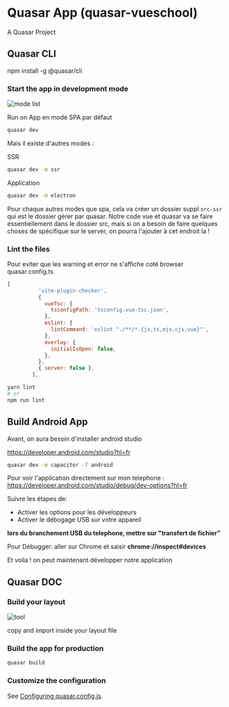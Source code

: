 # Quasar App (quasar-vueschool)

A Quasar Project

## Quasar CLI

npm install -g @quasar/cli

### Start the app in development mode

![mode list](https://quasar.dev/quasar-cli-webpack/commands-list/)

Run on App en mode SPA par défaut

```bash
quasar dev
```

Mais il existe d'autres modes :

SSR

```bash
quasar dev -m ssr
```

Application

```bash
quasar dev -m electron
```

Pour chaque autres modes que spa, cela va créer un dossier suppl `src-ssr` qui est le dossier gérer par quasar. Notre code vue et quasar va se faire essentiellement dans le dossier src, mais si on a besoin de faire quelques choses de spécifique sur le server, on pourra l'ajouter à cet endroit la !

### Lint the files

Pour eviter que les warning et error ne s'affiche coté browser
quasar.config.ts

```js
[
          'vite-plugin-checker',
          {
            vueTsc: {
              tsconfigPath: 'tsconfig.vue-tsc.json',
            },
            eslint: {
              lintCommand: 'eslint "./**/*.{js,ts,mjs,cjs,vue}"',
            },
            overlay: {
              initialIsOpen: false,
            },
          },
          { server: false },
        ],
```

```bash
yarn lint
# or
npm run lint
```

## Build Android App

Avant, on aura besoin d'installer android studio

https://developer.android.com/studio?hl=fr

```bash
quasar dev -m capacitor -T android
```

Pour voir l'application directement sur mon telephone :
https://developer.android.com/studio/debug/dev-options?hl=fr

Suivre les étapes de:

- Activer les options pour les développeurs
- Activer le débogage USB sur votre appareil

**lors du branchement USB du telephone, mettre sur "transfert de fichier"**

Pour Débugger: aller sur Chrome et saisir **chrome://inspect#devices**

Et voila ! on peut maintenant développer notre application

## Quasar DOC

### Build your layout

![tool](https://quasar.dev/layout-builder)

copy and import inside your layout file

### Build the app for production

```bash
quasar build
```

### Customize the configuration

See [Configuring quasar.config.js](https://v2.quasar.dev/quasar-cli-vite/quasar-config-js).
